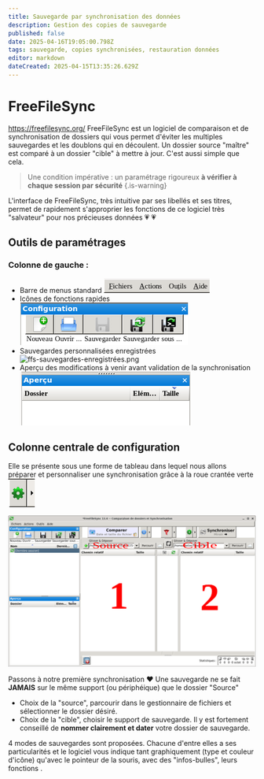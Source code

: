 ```yaml
---
title: Sauvegarde par synchronisation des données
description: Gestion des copies de sauvegarde
published: false
date: 2025-04-16T19:05:00.798Z
tags: sauvegarde, copies synchronisées, restauration données
editor: markdown
dateCreated: 2025-04-15T13:35:26.629Z
---
```


# FreeFileSync

https://freefilesync.org/ 
FreeFileSync est un logiciel de comparaison et de synchronisation de dossiers qui vous permet d'éviter les multiples sauvegardes et les doublons qui en découlent. Un dossier source "maître" est comparé à un dossier "cible" à mettre à jour. C'est aussi simple que cela.
>Une condition impérative : un paramétrage rigoureux **à vérifier à chaque session par sécurité** 
{.is-warning}

L'interface de FreeFileSync, très intuitive par ses libellés et ses titres, permet de rapidement s'approprier les fonctions de ce logiciel très "salvateur" pour nos précieuses données :heartpulse: :heartpulse:

## Outils de paramétrages

### Colonne de gauche : 
- Barre de menus standard
![ffs-menu-standard.png](/images/ffs-menu-standard.png)
- Icônes de fonctions rapides
![ffs-icones-fonctions-rapides.png](/images/ffs-icones-fonctions-rapides.png)
- Sauvegardes personnalisées enregistrées
![ffs-sauvegardes-enregistrées.png](/images/ffs-sauvegardes-enregistrées.png)
- Aperçu des modifications à venir avant validation  de la synchronisation
![ffs-apercu-modifications-proposees.png](/images/ffs-apercu-modifications-proposees.png)
## Colonne centrale de configuration
Elle se présente sous une forme de tableau dans lequel nous allons préparer et personnaliser une synchronisation grâce à la roue crantée verte
![roue-ffs-crantee.png](/images/roue-ffs-crantee.png)

![source-et-cible-num-2.png](/images/source-et-cible-num-2.png)

Passons à notre première synchronisation :heart:
Une sauvegarde ne se fait **JAMAIS** sur le même support (ou périphéique) que le dossier "Source"
- Choix de la "source", parcourir dans le gestionnaire de fichiers et sélectionner le dossier désiré.
- Choix de la "cible", choisir le support de sauvegarde. Il y est fortement conseillé de **nommer clairement et dater** votre dossier de sauvegarde.

4 modes de sauvegardes sont proposées. Chacune d'entre elles a ses particularités et le logiciel vous indique tant graphiquement (type et couleur d'icône) qu'avec le pointeur de la souris, avec des "infos-bulles", leurs fonctions .